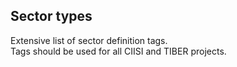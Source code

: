 ## Sector types  
Extensive list of sector definition tags.   
Tags should be used for all CIISI and TIBER projects.